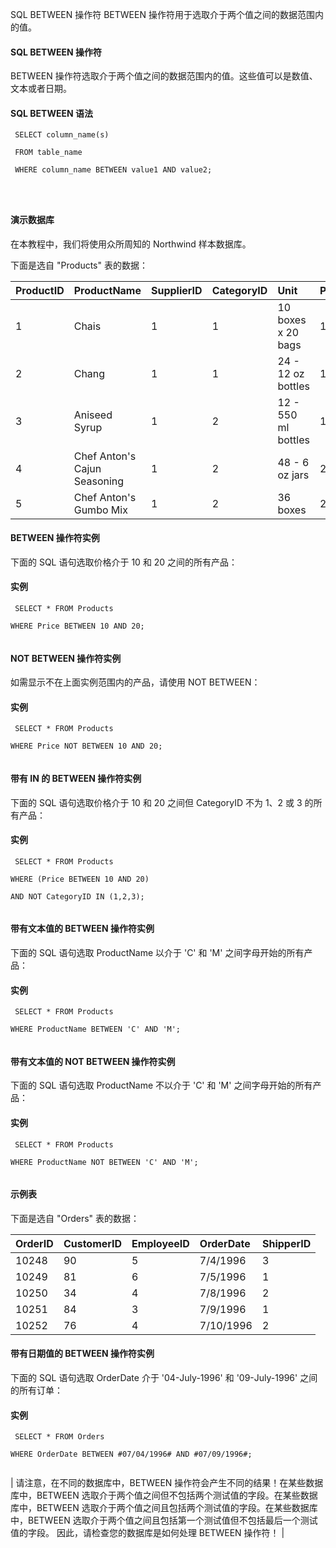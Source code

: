  SQL BETWEEN 操作符 
BETWEEN 操作符用于选取介于两个值之间的数据范围内的值。

 

#### SQL BETWEEN 操作符

 BETWEEN 操作符选取介于两个值之间的数据范围内的值。这些值可以是数值、文本或者日期。

 
#### SQL BETWEEN 语法

 
```
 SELECT column_name(s)

 FROM table_name

 WHERE column_name BETWEEN value1 AND value2; 




```
 



#### 演示数据库

 在本教程中，我们将使用众所周知的 Northwind 样本数据库。

 下面是选自 "Products" 表的数据：

 

|ProductID|ProductName|SupplierID|CategoryID|Unit|Price|
|:--|:--|:--|:--|:--|:--|
|1|Chais|1|1|10 boxes x 20 bags|18|
|2|Chang|1|1|24 - 12 oz bottles|19|
|3|Aniseed Syrup|1|2|12 - 550 ml bottles|10|
|4|Chef Anton's Cajun Seasoning|1|2|48 - 6 oz jars|22|
|5|Chef Anton's Gumbo Mix|1|2|36 boxes|21.35|





#### BETWEEN 操作符实例

 下面的 SQL 语句选取价格介于 10 和 20 之间的所有产品：

  
#### 实例

 
```
 SELECT * FROM Products

WHERE Price BETWEEN 10 AND 20; 


```
 

 



#### NOT BETWEEN 操作符实例

 如需显示不在上面实例范围内的产品，请使用 NOT BETWEEN：

  
#### 实例

 
```
 SELECT * FROM Products

WHERE Price NOT BETWEEN 10 AND 20; 


```
 

 



#### 带有 IN 的 BETWEEN 操作符实例

 下面的 SQL 语句选取价格介于 10 和 20 之间但 CategoryID 不为 1、2 或 3 的所有产品：

  
#### 实例

 
```
 SELECT * FROM Products

WHERE (Price BETWEEN 10 AND 20)

AND NOT CategoryID IN (1,2,3); 


```
 

 



#### 带有文本值的 BETWEEN 操作符实例

 下面的 SQL 语句选取 ProductName 以介于 'C' 和 'M' 之间字母开始的所有产品：

  
#### 实例

 
```
 SELECT * FROM Products

WHERE ProductName BETWEEN 'C' AND 'M'; 


```
 

 



#### 带有文本值的 NOT BETWEEN 操作符实例

 下面的 SQL 语句选取 ProductName 不以介于 'C' 和 'M' 之间字母开始的所有产品：

  
#### 实例

 
```
 SELECT * FROM Products

WHERE ProductName NOT BETWEEN 'C' AND 'M'; 


```
 

 



#### 示例表

 下面是选自 "Orders" 表的数据：

 

|OrderID|CustomerID|EmployeeID|OrderDate|ShipperID|
|:--|:--|:--|:--|:--|
|10248|90|5|7/4/1996|3|
|10249|81|6|7/5/1996|1|
|10250|34|4|7/8/1996|2|
|10251|84|3|7/9/1996|1|
|10252|76|4|7/10/1996|2|





#### 带有日期值的 BETWEEN 操作符实例

 下面的 SQL 语句选取 OrderDate 介于 '04-July-1996' 和 '09-July-1996' 之间的所有订单：

  
#### 实例

 
```
 SELECT * FROM Orders

WHERE OrderDate BETWEEN #07/04/1996# AND #07/09/1996#; 


```
 

 



|  请注意，在不同的数据库中，BETWEEN 操作符会产生不同的结果！在某些数据库中，BETWEEN 选取介于两个值之间但不包括两个测试值的字段。在某些数据库中，BETWEEN 选取介于两个值之间且包括两个测试值的字段。在某些数据库中，BETWEEN 选取介于两个值之间且包括第一个测试值但不包括最后一个测试值的字段。 因此，请检查您的数据库是如何处理 BETWEEN 操作符！ |



